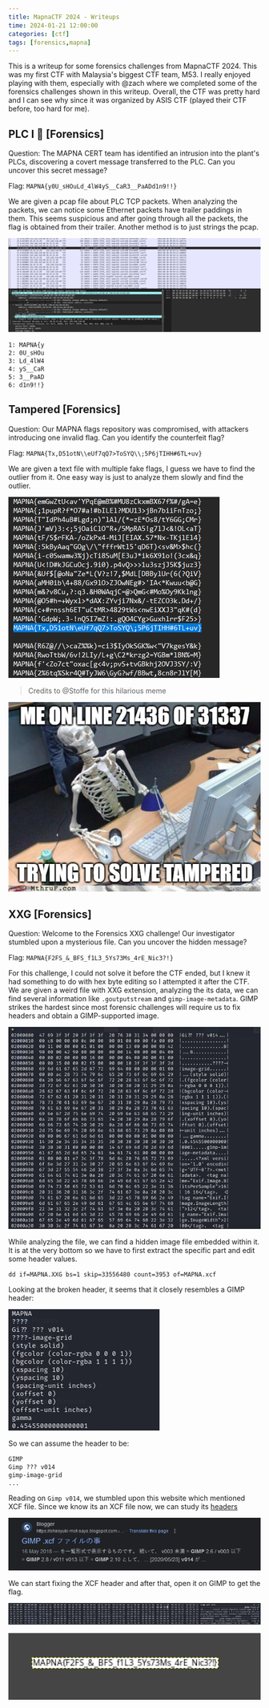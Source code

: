```yaml
---
title: MapnaCTF 2024 - Writeups
time: 2024-01-21 12:00:00
categories: [ctf]
tags: [forensics,mapna]
---
```


This is a writeup for some forensics challenges from MapnaCTF 2024. This was my first CTF with Malaysia's biggest CTF team, M53. I really enjoyed playing with them, especially with @zach where we completed some of the forensics challenges shown in this writeup. Overall, the CTF was pretty hard and I can see why since it was organized by ASIS CTF (played their CTF before, too hard for me).

## PLC I 🤖 [Forensics]
Question: The MAPNA CERT team has identified an intrusion into the plant's PLCs, discovering a covert message transferred to the PLC. Can you uncover this secret message?

Flag: `MAPNA{y0U_sHOuLd_4lW4yS__CaR3__PaADd1n9!!}`

We are given a pcap file about PLC TCP packets. When analyzing the packets, we can notice some Ethernet packets have trailer paddings in them. This seems suspicious and after going through all the packets, the flag is obtained from their trailer. Another method is to just strings the pcap.

![plc1](/assets/posts/mapnactf2024/plc1.png)

```
1: MAPNA{y
2: 0U_sHOu
3: Ld_4lW4
4: yS__CaR
5: 3__PaAD
6: d1n9!!}
```

## Tampered [Forensics]
Question: Our MAPNA flags repository was compromised, with attackers introducing one invalid flag. Can you identify the counterfeit flag?

Flag: `MAPNA{Tx,D51otN\\eUf7qQ7>ToSYQ\\;5P6jTIHH#6TL+uv}`

We are given a text file with multiple fake flags, I guess we have to find the outlier from it. One easy way is just to analyze them slowly and find the outlier.

![tampered1](/assets/posts/mapnactf2024/tampered1.png)

> Credits to @Stoffe for this hilarious meme

![tampered2](/assets/posts/mapnactf2024/tampered2.png)

## XXG [Forensics]
Question: Welcome to the Forensics XXG challenge! Our investigator stumbled upon a mysterious file. Can you uncover the hidden message?

Flag: `MAPNA{F2FS_&_BFS_f1L3_5Ys73Ms_4rE_Nic3?!}`

For this challenge, I could not solve it before the CTF ended, but I knew it had something to do with hex byte editing so I attempted it after the CTF. We are given a weird file with XXG extension, analyzing the its data, we can find several information like `.goutputstream` and `gimp-image-metadata`. GIMP strikes the hardest since most forensic challenges will require us to fix headers and obtain a GIMP-supported image.

![xxd1](/assets/posts/mapnactf2024/xxd1.png)

While analyzing the file, we can find a hidden image file embedded within it. It is at the very bottom so we have to first extract the specific part and edit some header values.

```
dd if=MAPNA.XXG bs=1 skip=33556480 count=3953 of=MAPNA.xcf
```

Looking at the broken header, it seems that it closely resembles a GIMP header:

![xxd2](/assets/posts/mapnactf2024/xxd2.png)

So we can assume the header to be:
```
GIMP 
Gimp ??? v014
gimp-image-grid
...
```

Reading on `Gimp v014`, we stumbled upon this website which mentioned XCF file. Since we know its an XCF file now, we can study its [headers](https://developer.gimp.org/core/standards/xcf/#header)

![xxd3](/assets/posts/mapnactf2024/xxd3.png)

We can start fixing the XCF header and after that, open it on GIMP to get the flag.

![xxd4](/assets/posts/mapnactf2024/xxd4.png)

![xxd5](/assets/posts/mapnactf2024/xxd5.png)
